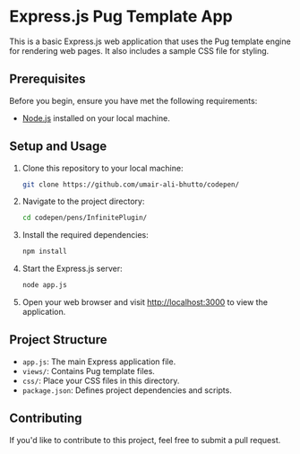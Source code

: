 # Express.js Pug Template App

This is a basic Express.js web application that uses the Pug template engine for rendering web pages. It also includes a sample CSS file for styling.

## Prerequisites

Before you begin, ensure you have met the following requirements:

- [Node.js](https://nodejs.org/) installed on your local machine.

## Setup and Usage

1. Clone this repository to your local machine:

    ```bash
    git clone https://github.com/umair-ali-bhutto/codepen/
    ```

2. Navigate to the project directory:

    ```bash
    cd codepen/pens/InfinitePlugin/
    ```

3. Install the required dependencies:

    ```bash
    npm install
    ```

4. Start the Express.js server:

    ```bash
    node app.js
    ```

5. Open your web browser and visit [http://localhost:3000](http://localhost:3000) to view the application.

## Project Structure

- `app.js`: The main Express application file.
- `views/`: Contains Pug template files.
- `css/`: Place your CSS files in this directory.
- `package.json`: Defines project dependencies and scripts.

## Contributing

If you'd like to contribute to this project, feel free to submit a pull request.
